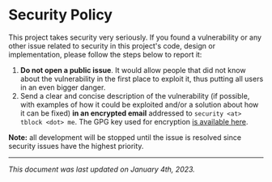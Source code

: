# Security Policy

This project takes security very seriously. If you found a vulnerability or any other issue related to security in this project's code, design or implementation, please follow the steps below to report it:

1. **Do not open a public issue**. It would allow people that did not know about the vulnerability in the first place to exploit it, thus putting all users in an even bigger danger.
2. Send a clear and concise description of the vulnerability (if possible, with examples of how it could be exploited and/or a solution about how it can be fixed) **in an encrypted email** addressed to `security <at> tblock <dot> me`. The GPG key used for encryption [is available here](https://keyoxide.org/hkp/d1a0535a384ba7a0deb87d7763180e50bc1ea89d).

**Note:** all development will be stopped until the issue is resolved since security issues have the highest priority.

---

_This document was last updated on January 4th, 2023._
